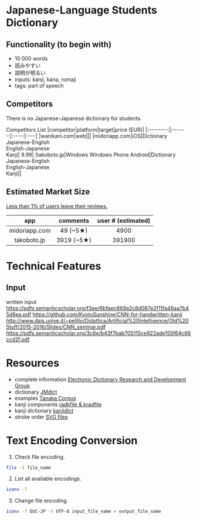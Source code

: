 # Japanese-Language Students Dictionary

## Functionality (to begin with)
* 10 000 words
* 読みやすい
* 説明が明るい
* inputs: kanji, kana, romaji
* tags: part of speech

## Competitors
There is no Japanese-Japanese dictionary for students.

Competitors List
|competitor|platform|target|price (EUR)|
|:--------:|:------:|:----:|:---:|
|wanikani.com|web|||
|midoriapp.com|iOS|Dictionary</br>Japanese-English</br>English-Japanese</br>Kanji| 9.99|
|takoboto.jp|Windows Windows Phone Android|Dictionary</br>Japanese-English</br>English-Japanese</br>Kanji||

## Estimated Market Size

[Less than 1% of users leave their reviews.](https://www.quora.com/What-percentage-of-iPhone-app-users-leave-reviews-in-the-App-Store)

|app|comments|user # (estimated)|
|:-:|:------:|:----------------:|
|midoriapp.com|49 (~5★)|4900|
|takoboto.jp|3919 (~5★)|391900|

# Technical Features
## Input
written input
https://pdfs.semanticscholar.org/f3ee/6bfaec669a2c8d087e2f11fa48aa7b45d6ea.pdf
https://github.com/KyotoSunshine/CNN-for-handwritten-kanji
http://www.dais.unive.it/~pelillo/Didattica/Artificial%20Intelligence/Old%20Stuff/2015-2016/Slides/CNN_seminar.pdf
https://pdfs.semanticscholar.org/3c6e/b43f7bab705115ce922ade155f64c66ccd2f.pdf

# Resources
* complete information [Electronic Dictionary Research and Development Group](http://www.edrdg.org)
* dictionary [JMdict](http://www.edrdg.org/jmdict/edict_doc.html)
* examples [Tanaka Corpus](http://www.edrdg.org/wiki/index.php/Tanaka_Corpus)
* kanji components [radkfile & kradfile](http://www.edrdg.org/krad/kradinf.html)
* kanji dictionary [kanjidict](http://www.edrdg.org/wiki/index.php/KANJIDIC_Project)
* stroke order [SVG files](http://kanjivg.tagaini.net)

# Text Encoding Conversion
1. Check file encoding.
```bash
file -I file_name
```
2. List all available encodings.
```bash
iconv -l
```
3. Change file encoding.
```bash
iconv -f EUC-JP -t UTF-8 input_file_name > output_file_name
```
